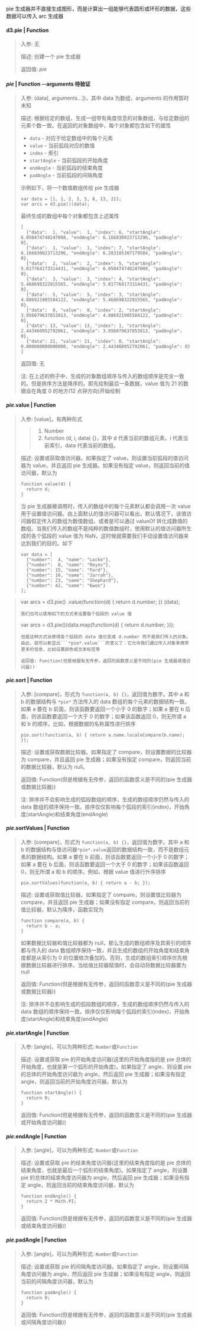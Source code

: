pie 生成器并不直接生成图形，而是计算出一组能够代表圆形或环形的数据，这些数据可以传入 arc 生成器

#### d3.pie | Function

> 入参: 无
>
> 描述: 创建一个 pie 生成器
>
> 返回值: *pie*

#### *pie* | Function  --arguments 待验证

> 入参: (data[, arguments…])，其中 data 为数组，arguments 的作用暂时未知
>
> 描述: 根据给定的数组，生成一组带有角度信息的对象数组，与给定数组的元素个数一致。在返回的对象数组中，每个对象都包含如下的属性
> - ```data``` - 对应于给定数组中的每个元素
> - ```value``` - 当前弧段对应的数值
> - ```index``` - 索引
> - ```startAngle``` - 当前弧段的开始角度
> - ```endAngle``` - 当前弧段的结束角度
> - ```padAngle``` - 当前弧段的间隔角度
>
> 示例如下，将一个数值数组传给 pie 生成器
> ```
> var data = [1, 1, 2, 3, 5, 8, 13, 21];
> var arcs = d3.pie()(data);
> ```
> 最终生成的数组中每个对象都包含上述属性
> ```
> [
>   {"data":  1, "value":  1, "index": 6, "startAngle": 6.050474740247008, "endAngle": 6.166830023713296, "padAngle": 0},
>   {"data":  1, "value":  1, "index": 7, "startAngle": 6.166830023713296, "endAngle": 6.283185307179584, "padAngle": 0},
>   {"data":  2, "value":  2, "index": 5, "startAngle": 5.817764173314431, "endAngle": 6.050474740247008, "padAngle": 0},
>   {"data":  3, "value":  3, "index": 4, "startAngle": 5.468698322915565, "endAngle": 5.817764173314431, "padAngle": 0},
>   {"data":  5, "value":  5, "index": 3, "startAngle": 4.886921905584122, "endAngle": 5.468698322915565, "padAngle": 0},
>   {"data":  8, "value":  8, "index": 2, "startAngle": 3.956079637853813, "endAngle": 4.886921905584122, "padAngle": 0},
>   {"data": 13, "value": 13, "index": 1, "startAngle": 2.443460952792061, "endAngle": 3.956079637853813, "padAngle": 0},
>   {"data": 21, "value": 21, "index": 0, "startAngle": 0.000000000000000, "endAngle": 2.443460952792061, "padAngle": 0}
> ]
> ```
>
> 返回值: 无
>
> 注: 在上述的例子中，生成的对象数组顺序与传入的数组顺序是完全一致的。但是排序方法是降序的，即先绘制最后一条数据，value 值为 21 的数据会在角度 0 的地方(12 点钟方向)开始绘制

#### *pie*.value | Function

> 入参: [value]，有两种形式
> > 1. Number
> > 2. function (d, i, data) {}，其中 d 代表当前的数组元素，i 代表当前索引，data 代表当前的数组。
>
> 描述: 设置或获取值访问器。如果指定了 value，则设置当前弧段的值访问器为 value，并且返回 pie 生成器。如果没有指定 value，则返回当前的值访问器，默认为
> ```
> function value(d) {
>   return d;
> }
> ```
> 当 pie 生成器被调用时，传入的数组中的每个元素默认都会调用一次 value 用于设置值访问器。由上面默认的值访问器可以看出，默认情况下，该值访问器假定传入的数组为数值数组，或者是可以通过 valueOf 转化成数值的数组。当我们传入的数组不是纯粹的数值数组时，使用默认的值访问器所生成的各个弧段的 value 值为 NaN，这时候就需要我们手动设置值访问器来达到我们的目的。如下
> ```
> var data = [
>   {"number":  4, "name": "Locke"},
>   {"number":  8, "name": "Reyes"},
>   {"number": 15, "name": "Ford"},
>   {"number": 16, "name": "Jarrah"},
>   {"number": 23, "name": "Shephard"},
>   {"number": 42, "name": "Kwon"}
> ];

> var arcs = d3.pie()
>     .value(function(d) { return d.number; })
>     (data);
> ```
> 我们也可以使用如下的方式来设置每个弧段的 value 值
> ```
> var arcs = d3.pie()(data.map(function(d) { return d.number; }));
> ```
> 但是这种方式会使得各个弧段的 data 值也变成 d.number 而不是我们传入的对象。由此，就可以彰显出```*pie*.value```的意义了：它允许我们通过传入对象来携带更多的信息，比如设置颜色或文本标签等
>
> 返回值: Function(但是根据有无传参，返回的函数意义是不同的(pie 生成器或值访问器))

#### *pie*.sort | Function

> 入参: [compare]，形式为 ```function(a, b) {}```，返回值为数字。其中 a 和 b 的数据结构与 ```*pie*``` 方法传入的 data 数组的每个元素的数据结构一致。如果 a 要在 b 前面，则该函数要返回一个小于 0 的数字；如果 a 要在 b 后面，则该函数要返回一个大于 0 的数字；如果该函数返回 0，则无所谓 a 和 b 的顺序。比如，根据数据的名称属性进行排序
> ```
> pie.sort(function(a, b) { return a.name.localeCompare(b.name); });
> ```
>
> 描述: 设置或获取数据比较器。如果指定了 compare，则设置数据的比较器为 compare，并且返回 pie 生成器；如果没有指定 compare，则返回当前的数据比较器，默认为 null。
>
> 返回值: Function(但是根据有无传参，返回的函数意义是不同的(pie 生成器或数据比较器))
>
> 注: 排序并不会影响生成的弧段数组的顺序，生成的数组顺序仍然与传入的 data 数组的顺序保持一致。排序仅仅影响每个弧段的索引(index)，开始角度(startAngle)和结束角度(endAngle)

#### *pie*.sortValues | Function

> 入参: [compare]，形式为 ```function(a, b) {}```，返回值为数字。其中 a 和 b 的数据结构与值访问器```*pie*.value```返回的数据结构一致，而不是数组元素的数据结构。如果 a 要在 b 前面，则该函数要返回一个小于 0 的数字；如果 a 要在 b 后面，则该函数要返回一个大于 0 的数字；如果该函数返回 0，则无所谓 a 和 b 的顺序。例如，根据 value 值进行升序排序
> ```
> pie.sortValues(function(a, b) { return a - b; });
> ```
> 描述: 设置或获取值比较器。如果指定了 compare，则设置值比较器为 compare，并且返回 pie 生成器；如果没有指定 compare，则返回当前的值比较器，默认为降序，函数实现为
> ```
> function compare(a, b) {
>   return b - a;
> }
> ```
> 如果数据比较器和值比较器都为 null，那么生成的数组顺序及其索引的顺序都与传入的 data 数组顺序保持一致，并且生成的数组的开始角度和结束角度都是从索引为 0 的位置依次叠加的。否则，生成的数组索引顺序优先根据数据比较器进行排序。当给值比较器赋值时，会自动将数据比较器置为 null
>
> 返回值: Function(但是根据有无传参，返回的函数意义是不同的(pie 生成器或数据比较器))
>
> 注: 排序并不会影响生成的弧段数组的顺序，生成的数组顺序仍然与传入的 data 数组的顺序保持一致。排序仅仅影响每个弧段的索引(index)，开始角度(startAngle)和结束角度(endAngle)

#### *pie*.startAngle | Function

> 入参: [angle]，可以为两种形式: ```Number```或```Function```
>
> 描述: 设置或获取 pie 的开始角度访问器(这里的开始角度指的是 pie 总体的开始角度，也就是第一个弧形的开始角度)。如果指定了 angle，则设置 pie 的总体的开始角度访问器为 angle，然后返回 pie 生成器；如果没有指定 angle，则返回当前的开始角度访问器，默认为
> ```
> function startAngle() {
>   return 0;
> }
> ```
>
> 返回值: Function(但是根据有无传参，返回的函数意义是不同的(pie 生成器或开始角度访问器))

#### *pie*.endAngle | Function

> 入参: [angle]，可以为两种形式: ```Number```或```Function```
>
> 描述: 设置或获取 pie 的结束角度访问器(这里的结束角度指的是 pie 总体的结束角度，也就是最后一个弧形的结束角度)。如果指定了 angle，则设置 pie 的总体的结束角度访问器为 angle，然后返回 pie 生成器；如果没有指定 angle，则返回当前的结束角度访问器，默认为
> ```
> function endAngle() {
>   return 2 * Math.PI;
> }
> ```
>
> 返回值: Function(但是根据有无传参，返回的函数意义是不同的(pie 生成器或结束角度访问器))

#### *pie*.padAngle | Function

> 入参: [angle]，可以为两种形式: ```Number```或```Function```
>
> 描述: 设置或获取 pie 的间隔角度访问器。如果指定了 angle，则设置间隔角度访问器为 angle，然后返回 pie 生成器；如果没有指定 angle，则返回当前的间隔角度访问器，默认为
> ```
> function padAngle() {
>   return 0;
> }
> ```
>
> 返回值: Function(但是根据有无传参，返回的函数意义是不同的(pie 生成器或间隔角度访问器))